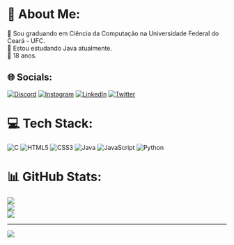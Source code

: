 # 💫 About Me:
🔭 Sou graduando em Ciência da Computação na  Universidade Federal do Ceará - UFC.<br>🌱 Estou estudando Java atualmente.<br>💬 18 anos.


## 🌐 Socials:
[![Discord](https://img.shields.io/badge/Discord-%237289DA.svg?logo=discord&logoColor=white)](https://discord.gg/nicolasferreira6387) [![Instagram](https://img.shields.io/badge/Instagram-%23E4405F.svg?logo=Instagram&logoColor=white)](https://instagram.com/nicolasferreira_l) [![LinkedIn](https://img.shields.io/badge/LinkedIn-%230077B5.svg?logo=linkedin&logoColor=white)](https://linkedin.com/in/nicolas-ferreira-99575b263) [![Twitter](https://img.shields.io/badge/Twitter-%231DA1F2.svg?logo=Twitter&logoColor=white)](https://twitter.com/@nicolas21194725) 

# 💻 Tech Stack:
![C](https://img.shields.io/badge/c-%2300599C.svg?style=for-the-badge&logo=c&logoColor=white) ![HTML5](https://img.shields.io/badge/html5-%23E34F26.svg?style=for-the-badge&logo=html5&logoColor=white) ![CSS3](https://img.shields.io/badge/css3-%231572B6.svg?style=for-the-badge&logo=css3&logoColor=white) ![Java](https://img.shields.io/badge/java-%23ED8B00.svg?style=for-the-badge&logo=openjdk&logoColor=white) ![JavaScript](https://img.shields.io/badge/javascript-%23323330.svg?style=for-the-badge&logo=javascript&logoColor=%23F7DF1E) ![Python](https://img.shields.io/badge/python-3670A0?style=for-the-badge&logo=python&logoColor=ffdd54)
# 📊 GitHub Stats:
![](https://github-readme-stats.vercel.app/api?username=nicolasferleite&theme=dark&hide_border=false&include_all_commits=false&count_private=false)<br/>
![](https://github-readme-streak-stats.herokuapp.com/?user=nicolasferleite&theme=dark&hide_border=false)<br/>
![](https://github-readme-stats.vercel.app/api/top-langs/?username=nicolasferleite&theme=dark&hide_border=false&include_all_commits=false&count_private=false&layout=compact)

---
[![](https://visitcount.itsvg.in/api?id=nicolasferleite&icon=0&color=0)](https://visitcount.itsvg.in)

<!-- Proudly created with GPRM ( https://gprm.itsvg.in ) -->
